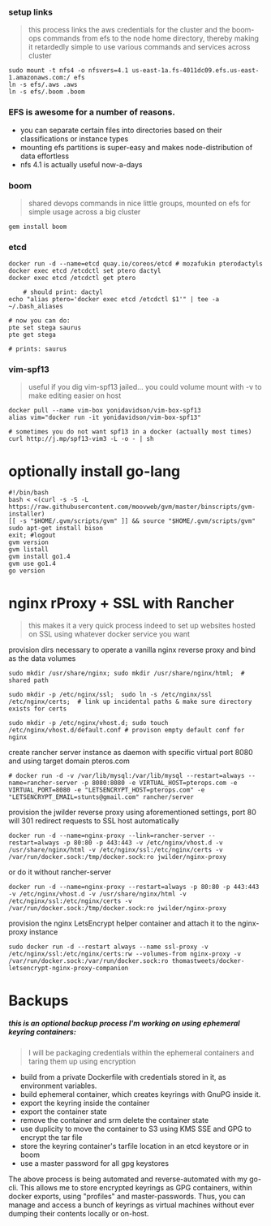 ### setup links
> this process links the aws credentials for the cluster and the boom-ops commands from efs to the node home directory, thereby making it retardedly simple to use various commands and services across cluster
    
    sudo mount -t nfs4 -o nfsvers=4.1 us-east-1a.fs-4011dc09.efs.us-east-1.amazonaws.com:/ efs
    ln -s efs/.aws .aws
    ln -s efs/.boom .boom

### EFS is awesome for a number of reasons.
- you can separate certain files into directories based on their classifications or instance types
- mounting efs partitions is super-easy and makes node-distribution of data effortless
- nfs 4.1 is actually useful now-a-days
	

### boom
> shared devops commands in nice little groups, mounted on efs for simple usage across a big cluster

	gem install boom
 
### etcd
	docker run -d --name=etcd quay.io/coreos/etcd # mozafukin pterodactyls
	docker exec etcd /etcdctl set ptero dactyl
	docker exec etcd /etcdctl get ptero 
	
        # should print: dactyl
	echo "alias ptero='docker exec etcd /etcdctl $1'" | tee -a ~/.bash_aliases

	# now you can do:
	pte set stega saurus
	pte get stega
	
	# prints: saurus

	
	
### vim-spf13
> useful if you dig vim-spf13 jailed... you could volume mount with -v to make editing easier on host

	docker pull --name vim-box yonidavidson/vim-box-spf13
	alias vim="docker run -it yonidavidson/vim-box-spf13"
	
	# sometimes you do not want spf13 in a docker (actually most times)
	curl http://j.mp/spf13-vim3 -L -o - | sh


# optionally install go-lang
	#!/bin/bash
	bash < <(curl -s -S -L https://raw.githubusercontent.com/moovweb/gvm/master/binscripts/gvm-installer)
	[[ -s "$HOME/.gvm/scripts/gvm" ]] && source "$HOME/.gvm/scripts/gvm"
	sudo apt-get install bison
	exit; #logout
	gvm version
	gvm listall
	gvm install go1.4
	gvm use go1.4
	go version
	
# nginx rProxy + SSL with Rancher
> this makes it a very quick process indeed to set up websites hosted on SSL using whatever docker service you want

provision dirs necessary to operate a vanilla nginx reverse proxy and bind as the data volumes

	sudo mkdir /usr/share/nginx; sudo mkdir /usr/share/nginx/html;  # shared path
	
	sudo mkdir -p /etc/nginx/ssl;  sudo ln -s /etc/nginx/ssl /etc/nginx/certs;  # link up incidental paths & make sure directory exists for certs
	
	sudo mkdir -p /etc/nginx/vhost.d; sudo touch /etc/nginx/vhost.d/default.conf # provison empty default conf for nginx
	
create rancher server instance as daemon with specific virtual port 8080 and using target domain pteros.com

	# docker run -d -v /var/lib/mysql:/var/lib/mysql --restart=always --name=rancher-server -p 8080:8080 -e VIRTUAL_HOST=pterops.com -e VIRTUAL_PORT=8080 -e "LETSENCRYPT_HOST=pterops.com" -e "LETSENCRYPT_EMAIL=stunts@gmail.com" rancher/server
	
provision the jwilder reverse proxy using aforementioned settings, port 80 will 301 redirect requests to SSL host automatically

	docker run -d --name=nginx-proxy --link=rancher-server --restart=always -p 80:80 -p 443:443 -v /etc/nginx/vhost.d -v /usr/share/nginx/html -v /etc/nginx/ssl:/etc/nginx/certs -v /var/run/docker.sock:/tmp/docker.sock:ro jwilder/nginx-proxy
	
or do it without rancher-server

	docker run -d --name=nginx-proxy --restart=always -p 80:80 -p 443:443 -v /etc/nginx/vhost.d -v /usr/share/nginx/html -v /etc/nginx/ssl:/etc/nginx/certs -v /var/run/docker.sock:/tmp/docker.sock:ro jwilder/nginx-proxy
	
provision the nginx LetsEncrypt helper container and attach it to the nginx-proxy instance

	sudo docker run -d --restart always --name ssl-proxy -v /etc/nginx/ssl:/etc/nginx/certs:rw --volumes-from nginx-proxy -v /var/run/docker.sock:/var/run/docker.sock:ro thomastweets/docker-letsencrypt-nginx-proxy-companion


# Backups

##### this is an optional backup process I'm working on using ephemeral keyring containers:
> I will be packaging credentials within the ephemeral containers and taring them up using encryption 
- build from a private Dockerfile with credentials stored in it, as environment variables.
- build ephemeral container, which creates keyrings with GnuPG inside it.
- export the keyring inside the container
- export the container state
- remove the container and srm delete the container state
- use duplicity to move the container to S3 using KMS SSE and GPG to encrypt the tar file
- store the keyring container's tarfile location in an etcd keystore or in boom
- use a master password for all gpg keystores

The above process is being automated and reverse-automated with my go-cli.  This allows me to store encrypted keyrings as GPG containers, within docker exports, using "profiles" and master-passwords.  Thus, you can manage and access a bunch of keyrings as virtual machines without ever dumping their contents locally or on-host.

